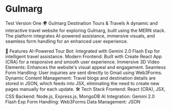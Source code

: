 # Gulmarg
Test Version One
🌍 Gulmarg Destination Tours & Travels
A dynamic and interactive travel website for exploring Gulmarg, built using the MERN stack. The platform integrates AI-powered assistance, immersive visuals, and seamless form handling for an enhanced user experience.

🚀 Features
AI-Powered Tour Bot: Integrated with Gemini 2.0 Flash Exp for intelligent travel assistance.
Modern Frontend: Built with Create React App (CRA) for a responsive and smooth user experience.
Immersive 3D Video Elements: Enhances the website's visual appeal and engagement.
Seamless Form Handling: User inquiries are sent directly to Gmail using Web3Forms.
Dynamic Content Management: Travel blogs and destination details are stored in JSON, which feeds into JSX, eliminating the need to create new pages manually for each update.
🛠️ Tech Stack
Frontend: React (CRA), JSX, CSS
Backend: Node.js, Express.js, MongoDB
AI Integration: Gemini 2.0 Flash Exp
Form Handling: Web3Forms
Data Management: JSON
